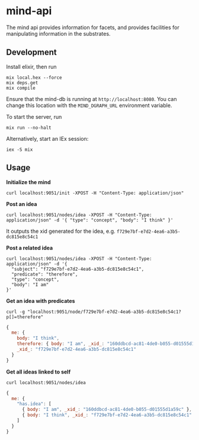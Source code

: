 # mind-api
The mind api provides information for facets, and provides facilities for manipulating information in the substrates.

## Development

Install elixir, then run
```
mix local.hex --force
mix deps.get
mix compile
```

Ensure that the mind-db is running at ```http://localhost:8080```. 
You can change this location with the ```MIND_DGRAPH_URL``` environment variable.

To start the server, run
```
mix run --no-halt
```

Alternatively, start an IEx session:
```
iex -S mix
```

## Usage

**Initialize the mind**
```
curl localhost:9051/init -XPOST -H "Content-Type: application/json"
```

**Post an idea**

```
curl localhost:9051/nodes/idea -XPOST -H "Content-Type: application/json" -d '{ "type": "concept", "body": "I think" }'
```
It outputs the xid generated for the idea, e.g. ```f729e7bf-e7d2-4ea6-a3b5-dc815e8c54c1```


**Post a related idea**

```
curl localhost:9051/nodes/idea -XPOST -H "Content-Type: application/json" -d '{ 
  "subject": "f729e7bf-e7d2-4ea6-a3b5-dc815e8c54c1", 
  "predicate": "therefore", 
  "type": "concept",
  "body": "I am" 
}'
```


**Get an idea with predicates**

```
curl -g "localhost:9051/node/f729e7bf-e7d2-4ea6-a3b5-dc815e8c54c1?p[]=therefore"
```
```javascript
{
  me: {
    body: "I think",
    therefore: { body: "I am", _xid_: "160ddbcd-ac81-4de0-b055-d01555d1a59c" },
    _xid_: "f729e7bf-e7d2-4ea6-a3b5-dc815e8c54c1"
  }
}
```


**Get all ideas linked to self**

```
curl localhost:9051/nodes/idea
```
```javascript
{
  me: {
    "has.idea": [
      { body: "I am", _xid_: "160ddbcd-ac81-4de0-b055-d01555d1a59c" },
      { body: "I think", _xid_: "f729e7bf-e7d2-4ea6-a3b5-dc815e8c54c1" }
    ]
  }
}
```
